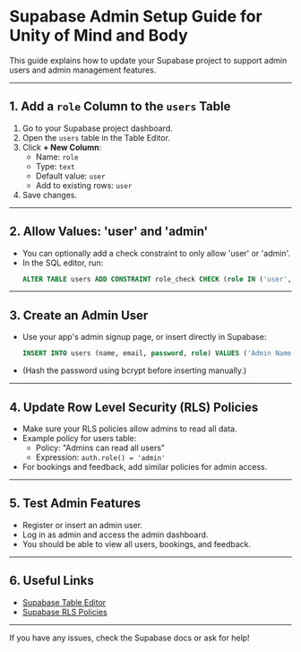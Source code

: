 # Supabase Admin Setup Guide for Unity of Mind and Body

This guide explains how to update your Supabase project to support admin users and admin management features.

---

## 1. Add a `role` Column to the `users` Table

1. Go to your Supabase project dashboard.
2. Open the `users` table in the Table Editor.
3. Click **+ New Column**:
   - Name: `role`
   - Type: `text`
   - Default value: `user`
   - Add to existing rows: `user`
4. Save changes.

---

## 2. Allow Values: 'user' and 'admin'
- You can optionally add a check constraint to only allow 'user' or 'admin'.
- In the SQL editor, run:
  ```sql
  ALTER TABLE users ADD CONSTRAINT role_check CHECK (role IN ('user', 'admin'));
  ```

---

## 3. Create an Admin User
- Use your app's admin signup page, or insert directly in Supabase:
  ```sql
  INSERT INTO users (name, email, password, role) VALUES ('Admin Name', 'admin@email.com', 'hashedpassword', 'admin');
  ```
- (Hash the password using bcrypt before inserting manually.)

---

## 4. Update Row Level Security (RLS) Policies
- Make sure your RLS policies allow admins to read all data.
- Example policy for users table:
  - Policy: "Admins can read all users"
  - Expression: `auth.role() = 'admin'`
- For bookings and feedback, add similar policies for admin access.

---

## 5. Test Admin Features
- Register or insert an admin user.
- Log in as admin and access the admin dashboard.
- You should be able to view all users, bookings, and feedback.

---

## 6. Useful Links
- [Supabase Table Editor](https://supabase.com/docs/guides/database/tables)
- [Supabase RLS Policies](https://supabase.com/docs/guides/auth/row-level-security)

---

If you have any issues, check the Supabase docs or ask for help! 